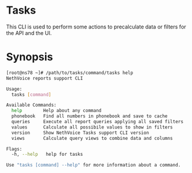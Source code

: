 # Tasks
This CLI is used to perform some actions to precalculate data or filters for the API and the UI.

# Synopsis
```bash
[root@ns78 ~]# /path/to/tasks/command/tasks help
NethVoice reports support CLI

Usage:
  tasks [command]

Available Commands:
  help        Help about any command
  phonebook   Find all numbers in phonebook and save to cache
  queries     Execute all report queries applying all saved filters
  values      Calculate all possibile values to show in filters
  version     Show NethVoice Tasks support CLI version
  views       Calculate query views to combine data and columns

Flags:
  -h, --help   help for tasks

Use "tasks [command] --help" for more information about a command.
```
